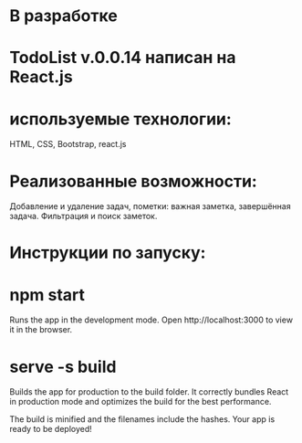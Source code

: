 # В разработке

# TodoList v.0.0.14 написан на React.js 

# используемые технологии: 
HTML, CSS, Bootstrap, react.js

# Реализованные возможности:
Добавление и удаление задач, пометки: важная заметка, завершённая задача. Фильтрация и поиск заметок.

# Инструкции по запуску:

# npm start
Runs the app in the development mode.
Open http://localhost:3000 to view it in the browser.

# serve -s build
Builds the app for production to the build folder.
It correctly bundles React in production mode and optimizes the build for the best performance.

The build is minified and the filenames include the hashes.
Your app is ready to be deployed!
